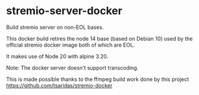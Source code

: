 # stremio-server-docker
Build stremio server on non-EOL bases.

This docker build retires the node 14 base (based on Debian 10) used by the official stremio docker image both of which are EOL. 

It makes use of Node 20 with alpine 3.20.

Note: The docker server doesn't support transcoding.

This is made possible thanks to the ffmpeg build work done by this project https://github.com/tsaridas/stremio-docker
